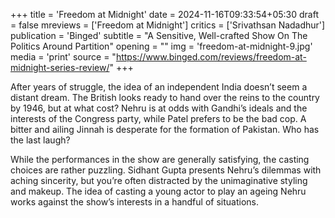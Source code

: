 +++
title = 'Freedom at Midnight'
date = 2024-11-16T09:33:54+05:30
draft = false
mreviews = ['Freedom at Midnight']
critics = ['Srivathsan Nadadhur']
publication = 'Binged'
subtitle = "A Sensitive, Well-crafted Show On The Politics Around Partition"
opening = ""
img = 'freedom-at-midnight-9.jpg'
media = 'print'
source = "https://www.binged.com/reviews/freedom-at-midnight-series-review/"
+++

After years of struggle, the idea of an independent India doesn’t seem a distant dream. The British looks ready to hand over the reins to the country by 1946, but at what cost? Nehru is at odds with Gandhi’s ideals and the interests of the Congress party, while Patel prefers to be the bad cop. A bitter and ailing Jinnah is desperate for the formation of Pakistan. Who has the last laugh?

While the performances in the show are generally satisfying, the casting choices are rather puzzling. Sidhant Gupta presents Nehru’s dilemmas with aching sincerity, but you’re often distracted by the unimaginative styling and makeup. The idea of casting a young actor to play an ageing Nehru works against the show’s interests in a handful of situations.
